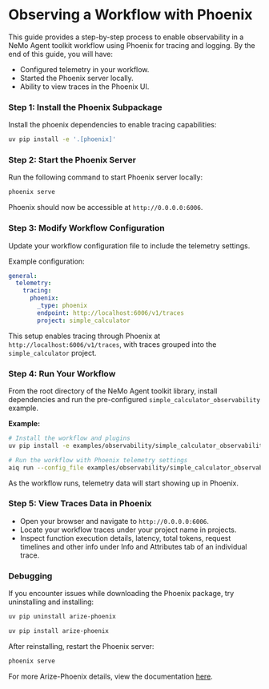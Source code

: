 <!--
SPDX-FileCopyrightText: Copyright (c) 2025, NVIDIA CORPORATION & AFFILIATES. All rights reserved.
SPDX-License-Identifier: Apache-2.0

Licensed under the Apache License, Version 2.0 (the "License");
you may not use this file except in compliance with the License.
You may obtain a copy of the License at

http://www.apache.org/licenses/LICENSE-2.0

Unless required by applicable law or agreed to in writing, software
distributed under the License is distributed on an "AS IS" BASIS,
WITHOUT WARRANTIES OR CONDITIONS OF ANY KIND, either express or implied.
See the License for the specific language governing permissions and
limitations under the License.
-->

# Observing a Workflow with Phoenix

This guide provides a step-by-step process to enable observability in a NeMo Agent toolkit workflow using Phoenix for tracing and logging. By the end of this guide, you will have:
- Configured telemetry in your workflow.
- Started the Phoenix server locally.
- Ability to view traces in the Phoenix UI.

### Step 1: Install the Phoenix Subpackage

Install the phoenix dependencies to enable tracing capabilities:

```bash
uv pip install -e '.[phoenix]'
```

### Step 2: Start the Phoenix Server

Run the following command to start Phoenix server locally:
```bash
phoenix serve
```
Phoenix should now be accessible at `http://0.0.0.0:6006`.

### Step 3: Modify Workflow Configuration

Update your workflow configuration file to include the telemetry settings.

Example configuration:
```yaml
general:
  telemetry:
    tracing:
      phoenix:
        _type: phoenix
        endpoint: http://localhost:6006/v1/traces
        project: simple_calculator
```
This setup enables tracing through Phoenix at `http://localhost:6006/v1/traces`, with traces grouped into the `simple_calculator` project.

### Step 4: Run Your Workflow

From the root directory of the NeMo Agent toolkit library, install dependencies and run the pre-configured `simple_calculator_observability` example.

**Example:**
```bash
# Install the workflow and plugins
uv pip install -e examples/observability/simple_calculator_observability/

# Run the workflow with Phoenix telemetry settings
aiq run --config_file examples/observability/simple_calculator_observability/configs/config-phoenix.yml --input "What is 1*2?"
```
As the workflow runs, telemetry data will start showing up in Phoenix.

### Step 5: View Traces Data in Phoenix

- Open your browser and navigate to `http://0.0.0.0:6006`.
- Locate your workflow traces under your project name in projects.
- Inspect function execution details, latency, total tokens, request timelines and other info under Info and Attributes tab of an individual trace.

### Debugging

If you encounter issues while downloading the Phoenix package, try uninstalling and installing:
```bash
uv pip uninstall arize-phoenix

uv pip install arize-phoenix
```

After reinstalling, restart the Phoenix server:
```bash
phoenix serve
```

For more Arize-Phoenix details, view the documentation [here](https://docs.arize.com/phoenix).
